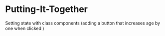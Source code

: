 # Putting-It-Together
Setting state with class components (adding a button that increases age by one when clicked )
